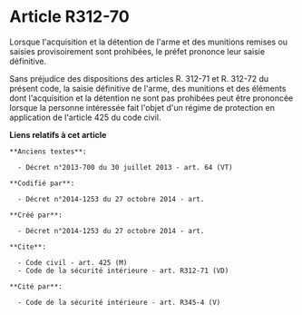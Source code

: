 # Article R312-70

Lorsque l'acquisition et la détention de l'arme et des munitions remises ou saisies provisoirement sont prohibées, le préfet
prononce leur saisie définitive. 

Sans préjudice des dispositions des articles R. 312-71 et R. 312-72 du présent code, la saisie définitive de l'arme, des
munitions et des éléments dont l'acquisition et la détention ne sont pas prohibées peut être prononcée lorsque la personne
intéressée fait l'objet d'un régime de protection en application de l'article 425 du code civil.

**Liens relatifs à cet article**

	**Anciens textes**:

	  - Décret n°2013-700 du 30 juillet 2013 - art. 64 (VT)

	**Codifié par**:

	  - Décret n°2014-1253 du 27 octobre 2014 - art.

	**Créé par**:

	  - Décret n°2014-1253 du 27 octobre 2014 - art.

	**Cite**:

	  - Code civil - art. 425 (M)
	  - Code de la sécurité intérieure - art. R312-71 (VD)

	**Cité par**:

	  - Code de la sécurité intérieure - art. R345-4 (V)

